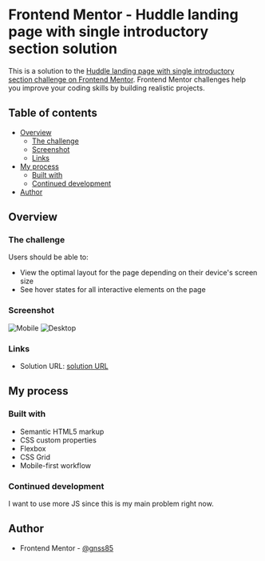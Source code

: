 # Frontend Mentor - Huddle landing page with single introductory section solution

This is a solution to the [Huddle landing page with single introductory section challenge on Frontend Mentor](https://www.frontendmentor.io/challenges/huddle-landing-page-with-a-single-introductory-section-B_2Wvxgi0). Frontend Mentor challenges help you improve your coding skills by building realistic projects.

## Table of contents

- [Overview](#overview)
  - [The challenge](#the-challenge)
  - [Screenshot](#screenshot)
  - [Links](#links)
- [My process](#my-process)
  - [Built with](#built-with)
  - [Continued development](#continued-development)
- [Author](#author)

## Overview

### The challenge

Users should be able to:

- View the optimal layout for the page depending on their device's screen size
- See hover states for all interactive elements on the page

### Screenshot

![Mobile](./../src/assets/images/screenshots/mobile.png)
![Desktop](./../src/assets/images/screenshots/desktop.png)

### Links

- Solution URL: [solution URL](https://huddle-landing-page-pr.netlify.app)

## My process

### Built with

- Semantic HTML5 markup
- CSS custom properties
- Flexbox
- CSS Grid
- Mobile-first workflow

### Continued development

I want to use more JS since this is my main problem right now.

## Author

- Frontend Mentor - [@gnss85](https://www.frontendmentor.io/profile/gnss85)
